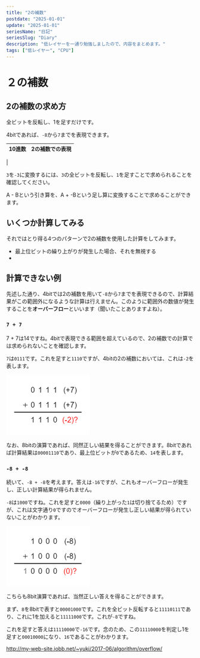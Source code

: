 ```yaml
---
title: "2の補数"
postdate: "2025-01-01"
update: "2025-01-01"
seriesName: "日記"
seriesSlug: "Diary"
description: "低レイヤーを一通り勉強しましたので、内容をまとめます。"
tags: ["低レイヤー", "CPU"]
---
```


# ２の補数


## 2の補数の求め方

全ビットを反転し、1を足すだけです。

4bitであれば、`-8`から`7`までを表現できます。

|10進数|2の補数での表現|
|---|---|
|

`3`を`-3`に変換するには、`3`の全ビットを反転し、`1`を足すことで求められることを確認してください。


A - Bという引き算を、A + -Bという足し算に変換することで求めることができます。

## いくつか計算してみる

それではとり得る4つのパターンで2の補数を使用した計算をしてみます。

- 最上位ビットの繰り上がりが発生した場合、それを無視する
- 

## 計算できない例

先述した通り、4bitでは2の補数を用いて`-8`から`7`までを表現できるので、計算結果がこの範囲外になるような計算は行えません。このように範囲外の数値が発生することを**オーバーフロー**といいます（聞いたことありますよね）。

### `7 + 7`

7 + 7は14ですね。4bitで表現できる範囲を超えているので、2の補数での計算では求められないことを確認します。

`7`は`0111`です。これを足すと`1110`ですが、4bitの2の補数においては、これは`-2`を表します。

![](./images/image01.png)

なお、8bitの演算であれば、同然正しい結果を得ることができます。8bitであれば計算結果は`00001110`であり、最上位ビットが`0`であるため、`14`を表します。

### `-8 + -8`

続いて、`-8 + -8`を考えます。答えは`-16`ですが、これもオーバーフローが発生し、正しい計算結果が得られません。

`-8`は`1000`ですね。これを足すと`0000`（繰り上がった`1`は切り捨てるため）ですが、これは文字通り`0`ですのでオーバーフローが発生し正しい結果が得られていないことがわかります。

![](./images/image02.png)

こちらも8bit演算であれば、当然正しい答えを得ることができます。

まず、`8`を8bitで表すと`00001000`です。これを全ビット反転すると`11110111`であり、これに1を加えると`11111000`です。これが`-8`ですね。

これを足すと答えは`11110000`で`-16`です。念のため、この`11110000`を判定し1を足すと`00010000`になり、`16`であることがわかります。

http://my-web-site.iobb.net/~yuki/2017-06/algorithm/overflow/

